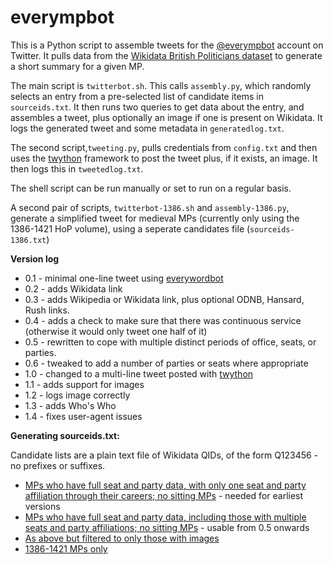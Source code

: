 # everympbot

This is a Python script to assemble tweets for the [@everympbot](https://twitter.com/everympbot) account on Twitter. It pulls data from the [Wikidata British Politicians dataset](https://www.wikidata.org/wiki/Wikidata:WikiProject_British_Politicians) to generate a short summary for a given MP.

The main script is `twitterbot.sh`. This calls `assembly.py`, which randomly selects an entry from a pre-selected list of candidate items in `sourceids.txt`. It then runs two queries to get data about the entry, and assembles a tweet, plus optionally an image if one is present on Wikidata. It logs the generated tweet and some metadata in `generatedlog.txt`.

The second script,`tweeting.py`, pulls credentials from `config.txt` and then uses the [twython](https://github.com/ryanmcgrath/twython) framework to post the tweet plus, if it exists, an image. It then logs this in `tweetedlog.txt`.

The shell script can be run manually or set to run on a regular basis.

A second pair of scripts, `twitterbot-1386.sh` and `assembly-1386.py`, generate a simplified tweet for medieval MPs (currently only using the 1386-1421 HoP volume), using a seperate candidates file (`sourceids-1386.txt`)

**Version log**

* 0.1 - minimal one-line tweet using [everywordbot](https://github.com/aparrish/everywordbot)
* 0.2 - adds Wikidata link
* 0.3 - adds Wikipedia or Wikidata link, plus optional ODNB, Hansard, Rush links.
* 0.4 - adds a check to make sure that there was continuous service (otherwise it would only tweet one half of it)
* 0.5 - rewritten to cope with multiple distinct periods of office, seats, or parties.
* 0.6 - tweaked to add a number of parties or seats where appropriate
* 1.0 - changed to a multi-line tweet posted with [twython](https://github.com/ryanmcgrath/twython) 
* 1.1 - adds support for images
* 1.2 - logs image correctly
* 1.3 - adds Who's Who
* 1.4 - fixes user-agent issues

**Generating sourceids.txt:**

Candidate lists are a plain text file of Wikidata QIDs, of the form Q123456 - no prefixes or suffixes.

* [MPs who have full seat and party data, with only one seat and party affiliation through their careers; no sitting MPs](https://query.wikidata.org/#%23%20query%20to%20find%20ONLY%20simple%20cases%20where%20the%20MP%20did%20not%20change%20seat%20or%20party%3B%20seatLabel%20is%20used%20to%20catch%20renames.%0A%0Aselect%20distinct%20%3Fmp%20%3FmpLabel%20%3Fterms%20%3Fterms_with_parties%20%3Fterms_with_seats%20%3Fparties%20%3Fseats%20where%0A%7B%0A%20%20filter%28%3Fterms%20%3D%20%3Fterms_with_parties%29%0A%20%20filter%28%3Fterms%20%3D%20%3Fterms_with_seats%29%0A%20%20filter%28%3Fseats%20%3D%201%29%0A%20%20filter%28%3Fparties%20%3D%201%29%0A%20%20filter%20not%20exists%20%7B%20%3Fmp%20p%3AP39%20%3Fps%20.%20%3Fps%20ps%3AP39%20wd%3AQ77685926%20%7D%20%23%20no%20current%20MPs%0A%20%20%7B%20select%20distinct%20%3Fmp%20%3FmpLabel%20%3Fterms%20%3Fterms_with_parties%20%3Fterms_with_seats%0A%20%20%20%20%28count%28distinct%20%3Fparty%29%20as%20%3Fparties%29%20%0A%20%20%20%20%28count%28distinct%20%3Fseatname%29%20as%20%3Fseats%29%20%0A%20%20%20%20%20%20WHERE%20%7B%0A%20%20%20%20%20%20%20%20%3Fmp%20wdt%3AP31%20wd%3AQ5%20.%20%3Fmp%20p%3AP39%20%3Fps%20.%20%3Fps%20ps%3AP39%20%3Fposition%20.%20%3Fposition%20wdt%3AP279%20wd%3AQ16707842.%0A%20%20%20%20%20%20%20%20optional%20%7B%20%3Fps%20pq%3AP4100%20%3Fparty%20%7D%20optional%20%7B%20%3Fps%20pq%3AP768%20%3Fseat%20.%20%3Fseat%20rdfs%3Alabel%20%3Fseatname%20.%20filter%28lang%28%3Fseatname%29%20%3D%20%22en%22%29%20%7D%0A%20%20%20%20%20%20%20%20%7B%20select%20%3Fmp%20%28count%28distinct%20%3Fps%29%20as%20%3Fterms%29%20where%0A%20%20%20%20%20%20%20%20%20%20%20%20%20%7B%20%3Fmp%20p%3AP39%20%3Fps%20.%20%3Fps%20ps%3AP39%20%3Fposition%20.%20%3Fposition%20wdt%3AP279%20wd%3AQ16707842.%20%7D%20group%20by%20%3Fmp%20%7D%0A%20%20%20%20%20%20%20%20optional%20%7B%20select%20%3Fmp%20%28count%28distinct%20%3Fps%29%20as%20%3Fterms_with_parties%29%20where%0A%20%20%20%20%20%20%20%20%20%20%20%20%20%7B%20%3Fmp%20p%3AP39%20%3Fps%20.%20%3Fps%20ps%3AP39%20%3Fposition%20.%20%3Fposition%20wdt%3AP279%20wd%3AQ16707842.%20%3Fps%20pq%3AP4100%20%3Fparty%20%7D%20group%20by%20%3Fmp%20%7D%0A%20%20%20%20%20%20%20%20optional%20%7B%20select%20%3Fmp%20%28count%28distinct%20%3Fps%29%20as%20%3Fterms_with_seats%29%20where%0A%20%20%20%20%20%20%20%20%20%20%20%20%20%7B%20%3Fmp%20p%3AP39%20%3Fps%20.%20%3Fps%20ps%3AP39%20%3Fposition%20.%20%3Fposition%20wdt%3AP279%20wd%3AQ16707842.%20%3Fps%20pq%3AP768%20%3Fseat%20%7D%20group%20by%20%3Fmp%20%7D%0A%20%20%20%20%20%20%20%20filter%20not%20exists%20%7B%20%3Fps%20ps%3AP39%20wd%3AQ77685926%20%7D%20%23%20no%20current%20MPs%0A%20%20%20%20SERVICE%20wikibase%3Alabel%20%7B%20bd%3AserviceParam%20wikibase%3Alanguage%20%22%5BAUTO_LANGUAGE%5D%2Cen%22.%20%7D%0A%20%20%7D%20group%20by%20%3Fmp%20%3FmpLabel%20%3Fterms%20%3Fterms_with_parties%20%3Fterms_with_seats%20%7D%0A%7D) - needed for earliest versions
* [MPs who have full seat and party data, including those with multiple seats and party affiliations; no sitting MPs](https://query.wikidata.org/#SELECT%20distinct%20%3Fmp%20%3FmpLabel%20%3Fparties%20%3Fseats%0A%28sample%28%3Fseatname%29%20as%20%3Fseat%29%20%28sample%28%3Fpartyname%29%20as%20%3Fparty%29%0Awhere%7B%0A%23%20find%20all%20seat-party-start%20pairs%20%20%0A%20%20filter%28%3Fterms%20%3D%20%3Fterms_with_parties%29%0A%20%20filter%28%3Fterms%20%3D%20%3Fterms_with_seats%29%0A%20%20%3Fmp%20wdt%3AP31%20wd%3AQ5%20.%20%3Fmp%20p%3AP39%20%3Fps%20.%20%3Fps%20ps%3AP39%20%3Fposition%20.%20%3Fposition%20wdt%3AP279%20wd%3AQ16707842.%20%0A%20%20%3Fps%20pq%3AP4100%20%3Faffil%20.%20%3Faffil%20rdfs%3Alabel%20%3Fpartyname%20.%20filter%28lang%28%3Fpartyname%29%20%3D%20%22en%22%29%20%0A%20%20%3Fps%20pq%3AP768%20%3Fconst%20.%20%3Fconst%20rdfs%3Alabel%20%3Fseatname%20.%20filter%28lang%28%3Fseatname%29%20%3D%20%22en%22%29%20%0A%20%20filter%20not%20exists%20%7B%20%3Fps%20pq%3AP1534%20wd%3AQ50393121%20%7D%0A%20%20filter%20not%20exists%20%7B%20%3Fmp%20p%3AP39%20%3Fps2%20.%20%3Fps2%20ps%3AP39%20wd%3AQ77685926%20%7D%20%23%20no%20current%20MPs%0A%20%20%3Fmp%20wdt%3AP569%20%3Fborn%20.%20%0A%20%20%20%20SERVICE%20wikibase%3Alabel%20%7B%20bd%3AserviceParam%20wikibase%3Alanguage%20%22%5BAUTO_LANGUAGE%5D%2Cen%22.%20%7D%0A%20%20%7B%20select%20distinct%20%3Fmp%20%3FmpLabel%20%3Fterms%20%3Fterms_with_parties%20%3Fterms_with_seats%0A%20%20%20%20%28count%28distinct%20%3Fparty%29%20as%20%3Fparties%29%20%0A%20%20%20%20%28count%28distinct%20%3Fseatname%29%20as%20%3Fseats%29%20%0A%20%20%20%20%20%20WHERE%20%7B%0A%20%20%20%20%20%20%20%20%3Fmp%20wdt%3AP31%20wd%3AQ5%20.%20%3Fmp%20p%3AP39%20%3Fps%20.%20%3Fps%20ps%3AP39%20%3Fposition%20.%20%3Fposition%20wdt%3AP279%20wd%3AQ16707842.%0A%20%20%20%20%20%20%20%20filter%20not%20exists%20%7B%20%3Fps%20ps%3AP39%20wd%3AQ77685926%20%7D%0A%20%20%20%20%20%20%20%20filter%20not%20exists%20%7B%20%3Fps%20pq%3AP1534%20wd%3AQ50393121%20%7D%20%23%20omit%20any%20where%20it%20was%20turned%20down%0A%20%20%20%20%20%20%20%20optional%20%7B%20%3Fps%20pq%3AP4100%20%3Fparty%20%7D%20optional%20%7B%20%3Fps%20pq%3AP768%20%3Fseat%20.%20%3Fseat%20rdfs%3Alabel%20%3Fseatname%20.%20filter%28lang%28%3Fseatname%29%20%3D%20%22en%22%29%20%7D%0A%20%20%20%20%20%20%20%20%7B%20select%20%3Fmp%20%28count%28distinct%20%3Fps%29%20as%20%3Fterms%29%20where%0A%20%20%20%20%20%20%20%20%20%20%20%20%20%7B%20%3Fmp%20p%3AP39%20%3Fps%20.%20%3Fps%20ps%3AP39%20%3Fposition%20.%20%3Fposition%20wdt%3AP279%20wd%3AQ16707842.%20%0A%20%20%20%20%20%20%20%20%20%20%20%20%20%20%20filter%20not%20exists%20%7B%20%3Fps%20pq%3AP1534%20wd%3AQ50393121%20%7D%20%7D%20group%20by%20%3Fmp%20%7D%0A%20%20%20%20%20%20%20%20optional%20%7B%20select%20%3Fmp%20%28count%28distinct%20%3Fps%29%20as%20%3Fterms_with_parties%29%20where%0A%20%20%20%20%20%20%20%20%20%20%20%20%20%7B%20%3Fmp%20p%3AP39%20%3Fps%20.%20%3Fps%20ps%3AP39%20%3Fposition%20.%20%3Fposition%20wdt%3AP279%20wd%3AQ16707842.%20%3Fps%20pq%3AP4100%20%3Fparty%20.%0A%20%20%20%20%20%20%20%20%20%20%20%20%20%20%20filter%20not%20exists%20%7B%20%3Fps%20pq%3AP1534%20wd%3AQ50393121%20%7D%7D%20group%20by%20%3Fmp%20%7D%0A%20%20%20%20%20%20%20%20optional%20%7B%20select%20%3Fmp%20%28count%28distinct%20%3Fps%29%20as%20%3Fterms_with_seats%29%20where%0A%20%20%20%20%20%20%20%20%20%20%20%20%20%7B%20%3Fmp%20p%3AP39%20%3Fps%20.%20%3Fps%20ps%3AP39%20%3Fposition%20.%20%3Fposition%20wdt%3AP279%20wd%3AQ16707842.%20%3Fps%20pq%3AP768%20%3Fseat%20.%0A%20%20%20%20%20%20%20%20%20%20%20%20%20%20%20filter%20not%20exists%20%7B%20%3Fps%20pq%3AP1534%20wd%3AQ50393121%20%7D%7D%20group%20by%20%3Fmp%20%7D%0A%20%20%20%20SERVICE%20wikibase%3Alabel%20%7B%20bd%3AserviceParam%20wikibase%3Alanguage%20%22%5BAUTO_LANGUAGE%5D%2Cen%22.%20%7D%0A%20%20%7D%20group%20by%20%3Fmp%20%3FmpLabel%20%3Fterms%20%3Fterms_with_parties%20%3Fterms_with_seats%20%7D%0A%0A%7D%20group%20by%20%3Fmp%20%3FmpLabel%20%3Fparties%20%3Fseats) - usable from 0.5 onwards
* [As above but filtered to only those with images](https://query.wikidata.org/#SELECT%20distinct%20%3Fmp%20%3FmpLabel%20%3Fparties%20%3Fseats%0A%28sample%28%3Fseatname%29%20as%20%3Fseat%29%20%28sample%28%3Fpartyname%29%20as%20%3Fparty%29%0Awhere%7B%0A%23%20find%20all%20seat-party-start%20pairs%20%20%0A%20%20filter%28%3Fterms%20%3D%20%3Fterms_with_parties%29%0A%20%20filter%28%3Fterms%20%3D%20%3Fterms_with_seats%29%0A%20%20%3Fmp%20wdt%3AP31%20wd%3AQ5%20.%20%3Fmp%20p%3AP39%20%3Fps%20.%20%3Fps%20ps%3AP39%20%3Fposition%20.%20%3Fposition%20wdt%3AP279%20wd%3AQ16707842.%20%0A%20%20%3Fps%20pq%3AP4100%20%3Faffil%20.%20%3Faffil%20rdfs%3Alabel%20%3Fpartyname%20.%20filter%28lang%28%3Fpartyname%29%20%3D%20%22en%22%29%20%0A%20%20%3Fps%20pq%3AP768%20%3Fconst%20.%20%3Fconst%20rdfs%3Alabel%20%3Fseatname%20.%20filter%28lang%28%3Fseatname%29%20%3D%20%22en%22%29%20%0A%20%20filter%20not%20exists%20%7B%20%3Fps%20pq%3AP1534%20wd%3AQ50393121%20%7D%0A%20%20filter%20not%20exists%20%7B%20%3Fmp%20p%3AP39%20%3Fps2%20.%20%3Fps2%20ps%3AP39%20wd%3AQ77685926%20%7D%20%23%20no%20current%20MPs%0A%20%20%3Fmp%20wdt%3AP569%20%3Fborn%20.%20%3Fmp%20wdt%3AP18%20%3Fimage%20.%0A%20%20%20%20SERVICE%20wikibase%3Alabel%20%7B%20bd%3AserviceParam%20wikibase%3Alanguage%20%22%5BAUTO_LANGUAGE%5D%2Cen%22.%20%7D%0A%20%20%7B%20select%20distinct%20%3Fmp%20%3FmpLabel%20%3Fterms%20%3Fterms_with_parties%20%3Fterms_with_seats%0A%20%20%20%20%28count%28distinct%20%3Fparty%29%20as%20%3Fparties%29%20%0A%20%20%20%20%28count%28distinct%20%3Fseatname%29%20as%20%3Fseats%29%20%0A%20%20%20%20%20%20WHERE%20%7B%0A%20%20%20%20%20%20%20%20%3Fmp%20wdt%3AP31%20wd%3AQ5%20.%20%3Fmp%20p%3AP39%20%3Fps%20.%20%3Fps%20ps%3AP39%20%3Fposition%20.%20%3Fposition%20wdt%3AP279%20wd%3AQ16707842.%0A%20%20%20%20%20%20%20%20filter%20not%20exists%20%7B%20%3Fps%20ps%3AP39%20wd%3AQ77685926%20%7D%0A%20%20%20%20%20%20%20%20filter%20not%20exists%20%7B%20%3Fps%20pq%3AP1534%20wd%3AQ50393121%20%7D%20%23%20omit%20any%20where%20it%20was%20turned%20down%0A%20%20%20%20%20%20%20%20optional%20%7B%20%3Fps%20pq%3AP4100%20%3Fparty%20%7D%20optional%20%7B%20%3Fps%20pq%3AP768%20%3Fseat%20.%20%3Fseat%20rdfs%3Alabel%20%3Fseatname%20.%20filter%28lang%28%3Fseatname%29%20%3D%20%22en%22%29%20%7D%0A%20%20%20%20%20%20%20%20%7B%20select%20%3Fmp%20%28count%28distinct%20%3Fps%29%20as%20%3Fterms%29%20where%0A%20%20%20%20%20%20%20%20%20%20%20%20%20%7B%20%3Fmp%20p%3AP39%20%3Fps%20.%20%3Fps%20ps%3AP39%20%3Fposition%20.%20%3Fposition%20wdt%3AP279%20wd%3AQ16707842.%20%0A%20%20%20%20%20%20%20%20%20%20%20%20%20%20%20filter%20not%20exists%20%7B%20%3Fps%20pq%3AP1534%20wd%3AQ50393121%20%7D%20%7D%20group%20by%20%3Fmp%20%7D%0A%20%20%20%20%20%20%20%20optional%20%7B%20select%20%3Fmp%20%28count%28distinct%20%3Fps%29%20as%20%3Fterms_with_parties%29%20where%0A%20%20%20%20%20%20%20%20%20%20%20%20%20%7B%20%3Fmp%20p%3AP39%20%3Fps%20.%20%3Fps%20ps%3AP39%20%3Fposition%20.%20%3Fposition%20wdt%3AP279%20wd%3AQ16707842.%20%3Fps%20pq%3AP4100%20%3Fparty%20.%0A%20%20%20%20%20%20%20%20%20%20%20%20%20%20%20filter%20not%20exists%20%7B%20%3Fps%20pq%3AP1534%20wd%3AQ50393121%20%7D%7D%20group%20by%20%3Fmp%20%7D%0A%20%20%20%20%20%20%20%20optional%20%7B%20select%20%3Fmp%20%28count%28distinct%20%3Fps%29%20as%20%3Fterms_with_seats%29%20where%0A%20%20%20%20%20%20%20%20%20%20%20%20%20%7B%20%3Fmp%20p%3AP39%20%3Fps%20.%20%3Fps%20ps%3AP39%20%3Fposition%20.%20%3Fposition%20wdt%3AP279%20wd%3AQ16707842.%20%3Fps%20pq%3AP768%20%3Fseat%20.%0A%20%20%20%20%20%20%20%20%20%20%20%20%20%20%20filter%20not%20exists%20%7B%20%3Fps%20pq%3AP1534%20wd%3AQ50393121%20%7D%7D%20group%20by%20%3Fmp%20%7D%0A%20%20%20%20SERVICE%20wikibase%3Alabel%20%7B%20bd%3AserviceParam%20wikibase%3Alanguage%20%22%5BAUTO_LANGUAGE%5D%2Cen%22.%20%7D%0A%20%20%7D%20group%20by%20%3Fmp%20%3FmpLabel%20%3Fterms%20%3Fterms_with_parties%20%3Fterms_with_seats%20%7D%0A%0A%7D%20group%20by%20%3Fmp%20%3FmpLabel%20%3Fparties%20%3Fseats)
* [1386-1421 MPs only](https://query.wikidata.org/#SELECT%20DISTINCT%20%3Fitem%20%7B%0A%20%3Fitem%20p%3AP39%20%3FpositionStatement%20.%20%0A%20%3FpositionStatement%20ps%3AP39%20%3Fterm%20.%20%3Fterm%20wdt%3AP279%20wd%3AQ18018860%20.%20%0A%20%3FpositionStatement%20prov%3AwasDerivedFrom%20%3Fref%20.%20%3Fref%20pr%3AP1614%20%3Frefhop%20.%0A%20%20%20%20%20%20%20%20%20%20%20%20%3Fref%20pr%3AP248%20wd%3AQ7739799%20.%20filter%20%28%3Frefhop%20%3D%20%3Fmainhop%20%29%20.%0A%20%3Fitem%20wdt%3AP1614%20%3Fmainhop%20.%20FILTER%28STRSTARTS%28%3Fmainhop%2C%20%221386%22%29%29.%0A%7D%20%0A)
